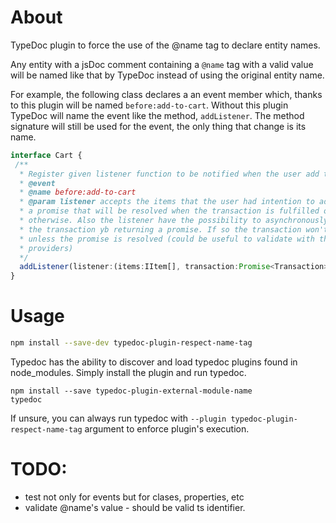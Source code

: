 # About


TypeDoc plugin to force the use of the @name tag to declare entity names. 

Any entity with a jsDoc comment containing a `@name` tag with a valid value
will be named like that by TypeDoc instead of using the original entity name. 

For example, the following class declares a an event member which, thanks to this 
plugin will be named `before:add-to-cart`. Without this plugin TypeDoc will name 
the event like the method, `addListener`. The method signature will still be used 
for the event, the only thing that change is its name. 

```ts
interface Cart {
 /**
  * Register given listener function to be notified when the user add the items to the cart 
  * @event
  * @name before:add-to-cart
  * @param listener accepts the items that the user had intention to add to the cart and 
  * a promise that will be resolved when the transaction is fulfilled or rejected 
  * otherwise. Also the listener have the possibility to asynchronously validate 
  * the transaction yb returning a promise. If so the transaction won't start 
  * unless the promise is resolved (could be useful to validate with third parties 
  * providers)
  */
  addListener(listener:(items:IItem[], transaction:Promise<Transaction>)=>Promise<boolean>):void
}
```

# Usage

```sh
npm install --save-dev typedoc-plugin-respect-name-tag
```

Typedoc has the ability to discover and load typedoc plugins found in node_modules. Simply install the plugin and run typedoc.
```
npm install --save typedoc-plugin-external-module-name
typedoc
```

If unsure, you can always run typedoc with `--plugin typedoc-plugin-respect-name-tag` argument to enforce plugin's execution. 


# TODO: 

 * test not only for events but for clases, properties, etc
 * validate @name's value - should be valid ts identifier. 